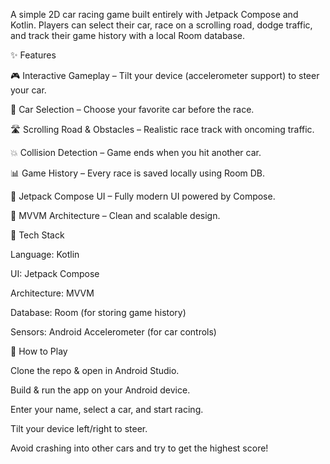 A simple 2D car racing game built entirely with Jetpack Compose and Kotlin.
Players can select their car, race on a scrolling road, dodge traffic, and track their game history with a local Room database.

✨ Features

🎮 Interactive Gameplay – Tilt your device (accelerometer support) to steer your car.

🚗 Car Selection – Choose your favorite car before the race.

🛣️ Scrolling Road & Obstacles – Realistic race track with oncoming traffic.

💥 Collision Detection – Game ends when you hit another car.

📊 Game History – Every race is saved locally using Room DB.

🎨 Jetpack Compose UI – Fully modern UI powered by Compose.

🧩 MVVM Architecture – Clean and scalable design.

📱 Tech Stack

Language: Kotlin

UI: Jetpack Compose

Architecture: MVVM

Database: Room (for storing game history)

Sensors: Android Accelerometer (for car controls)

🚀 How to Play

Clone the repo & open in Android Studio.

Build & run the app on your Android device.

Enter your name, select a car, and start racing.

Tilt your device left/right to steer.

Avoid crashing into other cars and try to get the highest score!
